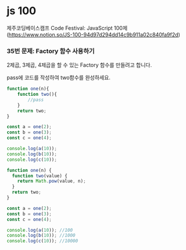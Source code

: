 # js 100

제주코딩베이스캠프 Code Festival: JavaScript 100제  
(https://www.notion.so/JS-100-94d97d294dd14c9b911a02c840fa9f2d)

### 35번 문제: Factory 함수 사용하기

2제곱, 3제곱, 4제곱을 할 수 있는 Factory 함수를 만들려고 합니다. 

pass에 코드를 작성하여 two함수를 완성하세요.

```javascript
function one(n){
    function two(){
        //pass
    }
    return two;
}

const a = one(2);
const b = one(3);
const c = one(4);

console.log(a(10));
console.log(b(10));
console.log(c(10));
```

```javascript
function one(n) {
  function two(value) {
    return Math.pow(value, n);
  }
  return two;
}

const a = one(2);
const b = one(3);
const c = one(4);

console.log(a(10)); //100
console.log(b(10)); //1000
console.log(c(10)); //10000
```
